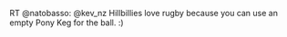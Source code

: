 <!--
id: 208911221
link: http://kevinisom.info/post/208911221/rt-natobasso-kev-nz-hillbillies-love-rugby
slug: rt-natobasso-kev-nz-hillbillies-love-rugby
date: Sat Oct 10 2009 15:42:54 GMT+1300 (NZDT)
raw: {"blog_name":"kevinisom","id":208911221,"post_url":"http://kevinisom.info/post/208911221/rt-natobasso-kev-nz-hillbillies-love-rugby","slug":"rt-natobasso-kev-nz-hillbillies-love-rugby","type":"text","date":"2009-10-10 02:42:54 GMT","timestamp":1255142574,"state":"published","format":"html","reblog_key":"4jqTi8Jv","tags":[],"short_url":"http://tmblr.co/Zw68YyCSxjr","highlighted":[],"feed_item":"http://twitter.com/kev_nz/statuses/4749763480","from_feed_id":"650289","note_count":0,"title":null,"body":"<p>RT @natobasso: @kev_nz Hillbillies love rugby because you can use an empty Pony Keg for the ball. :)</p>"}
publish: 2009-10-010
tags: 
title: null
-->


RT @natobasso: @kev\_nz Hillbillies love rugby because you can use an
empty Pony Keg for the ball. :)



